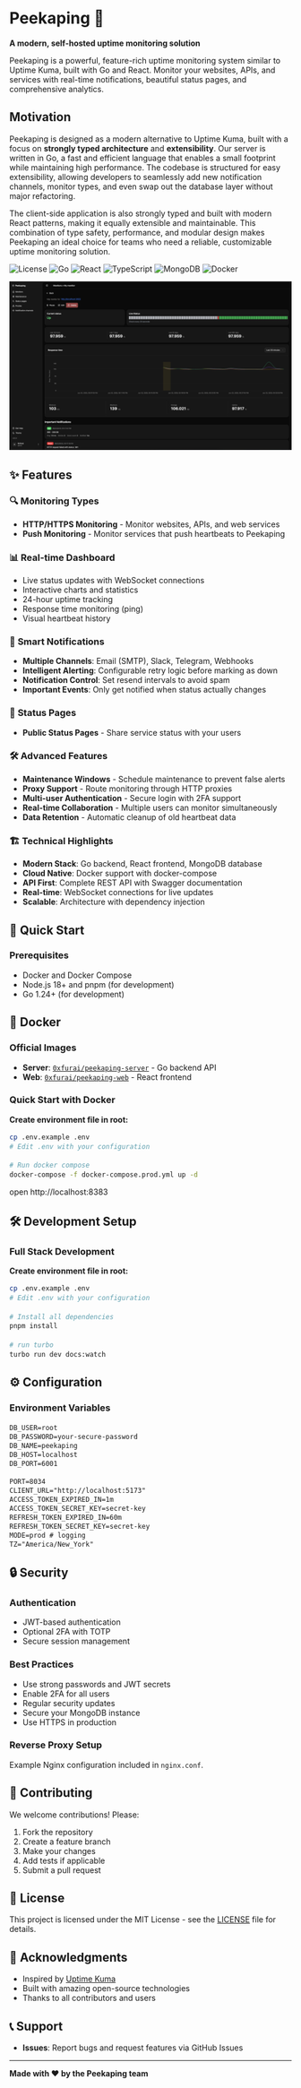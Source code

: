 # Peekaping 🚀

**A modern, self-hosted uptime monitoring solution**

Peekaping is a powerful, feature-rich uptime monitoring system similar to Uptime Kuma, built with Go and React. Monitor your websites, APIs, and services with real-time notifications, beautiful status pages, and comprehensive analytics.

## Motivation

Peekaping is designed as a modern alternative to Uptime Kuma, built with a focus on **strongly typed architecture** and **extensibility**. Our server is written in Go, a fast and efficient language that enables a small footprint while maintaining high performance. The codebase is structured for easy extensibility, allowing developers to seamlessly add new notification channels, monitor types, and even swap out the database layer without major refactoring.

The client-side application is also strongly typed and built with modern React patterns, making it equally extensible and maintainable. This combination of type safety, performance, and modular design makes Peekaping an ideal choice for teams who need a reliable, customizable uptime monitoring solution.

![License](https://img.shields.io/badge/license-MIT-blue.svg)
![Go](https://img.shields.io/badge/go-%23007d9c.svg?style=flat&logo=go&logoColor=white)
![React](https://img.shields.io/badge/react-%2320232a.svg?style=flat&logo=react&logoColor=%2361dafb)
![TypeScript](https://img.shields.io/badge/typescript-%23007acc.svg?style=flat&logo=typescript&logoColor=white)
![MongoDB](https://img.shields.io/badge/mongodb-4ea94b.svg?style=flat&logo=mongodb&logoColor=white)
![Docker](https://img.shields.io/badge/docker-%230db7ed.svg?style=flat&logo=docker&logoColor=white)

![Peekaping Dashboard](./pictures/monitor.png)

## ✨ Features

### 🔍 **Monitoring Types**
- **HTTP/HTTPS Monitoring** - Monitor websites, APIs, and web services
- **Push Monitoring** - Monitor services that push heartbeats to Peekaping

### 📊 **Real-time Dashboard**
- Live status updates with WebSocket connections
- Interactive charts and statistics
- 24-hour uptime tracking
- Response time monitoring (ping)
- Visual heartbeat history

### 🔔 **Smart Notifications**
- **Multiple Channels**: Email (SMTP), Slack, Telegram, Webhooks
- **Intelligent Alerting**: Configurable retry logic before marking as down
- **Notification Control**: Set resend intervals to avoid spam
- **Important Events**: Only get notified when status actually changes

### 📄 **Status Pages**
- **Public Status Pages** - Share service status with your users

### 🛠 **Advanced Features**
- **Maintenance Windows** - Schedule maintenance to prevent false alerts
- **Proxy Support** - Route monitoring through HTTP proxies
- **Multi-user Authentication** - Secure login with 2FA support
- **Real-time Collaboration** - Multiple users can monitor simultaneously
- **Data Retention** - Automatic cleanup of old heartbeat data

### 🏗 **Technical Highlights**
- **Modern Stack**: Go backend, React frontend, MongoDB database
- **Cloud Native**: Docker support with docker-compose
- **API First**: Complete REST API with Swagger documentation
- **Real-time**: WebSocket connections for live updates
- **Scalable**: Architecture with dependency injection

## 🚀 Quick Start

### Prerequisites
- Docker and Docker Compose
- Node.js 18+ and pnpm (for development)
- Go 1.24+ (for development)

## 🐳 Docker

### Official Images
- **Server**: [`0xfurai/peekaping-server`](https://hub.docker.com/r/0xfurai/peekaping-server) - Go backend API
- **Web**: [`0xfurai/peekaping-web`](https://hub.docker.com/r/0xfurai/peekaping-web) - React frontend

### Quick Start with Docker
**Create environment file in root:**
```bash
cp .env.example .env
# Edit .env with your configuration

# Run docker compose
docker-compose -f docker-compose.prod.yml up -d
```
open http://localhost:8383

## 🛠 Development Setup

### Full Stack Development
**Create environment file in root:**
```bash
cp .env.example .env
# Edit .env with your configuration

# Install all dependencies
pnpm install

# run turbo
turbo run dev docs:watch
```


## ⚙️ Configuration

### Environment Variables

```env
DB_USER=root
DB_PASSWORD=your-secure-password
DB_NAME=peekaping
DB_HOST=localhost
DB_PORT=6001

PORT=8034
CLIENT_URL="http://localhost:5173"
ACCESS_TOKEN_EXPIRED_IN=1m
ACCESS_TOKEN_SECRET_KEY=secret-key
REFRESH_TOKEN_EXPIRED_IN=60m
REFRESH_TOKEN_SECRET_KEY=secret-key
MODE=prod # logging
TZ="America/New_York"
```

## 🔒 Security

### Authentication
- JWT-based authentication
- Optional 2FA with TOTP
- Secure session management

### Best Practices
- Use strong passwords and JWT secrets
- Enable 2FA for all users
- Regular security updates
- Secure your MongoDB instance
- Use HTTPS in production


### Reverse Proxy Setup

Example Nginx configuration included in `nginx.conf`.

## 🤝 Contributing

We welcome contributions! Please:

1. Fork the repository
2. Create a feature branch
3. Make your changes
4. Add tests if applicable
5. Submit a pull request


## 📝 License

This project is licensed under the MIT License - see the [LICENSE](LICENSE) file for details.

## 🙏 Acknowledgments

- Inspired by [Uptime Kuma](https://github.com/louislam/uptime-kuma)
- Built with amazing open-source technologies
- Thanks to all contributors and users

## 📞 Support

- **Issues**: Report bugs and request features via GitHub Issues
---

**Made with ❤️ by the Peekaping team**
